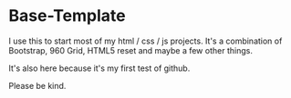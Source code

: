 Base-Template
=============

I use this to start most of my html / css / js projects. It's a combination of Bootstrap, 960 Grid, HTML5 reset and maybe a few other things. 

It's also here because it's my first test of github. 

Please be kind. 